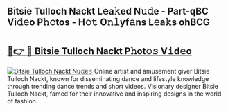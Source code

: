 ## Bitsie Tulloch Nackt L𝚎a𝚔ed N𝚞𝚍e - Part-qBC Vi𝚍𝚎o P𝚑𝚘tos - H𝚘𝚝 O𝚗𝚕yf𝚊ns L𝚎a𝚔s ohBCG

# <h2><a href="http://kf6a3u1.oniu.top/?m=Bitsie+Tulloch+Nackt">🔗👉 🔴 Bitsie Tulloch Nackt P𝚑ot𝚘𝚜 V𝚒d𝚎o</a></h2>

[![Bitsie Tulloch Nackt Nu𝚍e𝚜](https://i.imgur.com/0qMVB7G.gif)](http://kf6a3u1.oniu.top/?m=Bitsie+Tulloch+Nackt)
Online artist and amusement giver Bitsie Tulloch Nackt, known for disseminating dance and lifestyle knowledge through trending dance trends and short videos. Visionary designer Bitsie Tulloch Nackt, famed for their innovative and inspiring designs in the world of fashion.  
